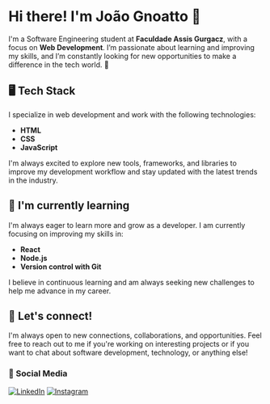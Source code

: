 # Hi there! I'm João Gnoatto 👋

I'm a Software Engineering student at **Faculdade Assis Gurgacz**, with a focus on **Web Development**. I’m passionate about learning and improving my skills, and I’m constantly looking for new opportunities to make a difference in the tech world. 🚀

## 🖥️ Tech Stack

I specialize in web development and work with the following technologies:

- **HTML**
- **CSS**
- **JavaScript**

I'm always excited to explore new tools, frameworks, and libraries to improve my development workflow and stay updated with the latest trends in the industry.

## 🌱 I'm currently learning

I'm always eager to learn more and grow as a developer. I am currently focusing on improving my skills in:

- **React**
- **Node.js**
- **Version control with Git**

I believe in continuous learning and am always seeking new challenges to help me advance in my career.

## 💬 Let's connect!

I'm always open to new connections, collaborations, and opportunities. Feel free to reach out to me if you're working on interesting projects or if you want to chat about software development, technology, or anything else!

### 📱 Social Media

[![LinkedIn](https://img.shields.io/badge/LinkedIn-0077B5?style=flat-square&logo=linkedin&logoColor=white)](https://www.linkedin.com/in/jggnoatto)
[![Instagram](https://img.shields.io/badge/Instagram-E4405F?style=flat-square&logo=instagram&logoColor=white)](https://www.instagram.com/joaognoattoo_)
